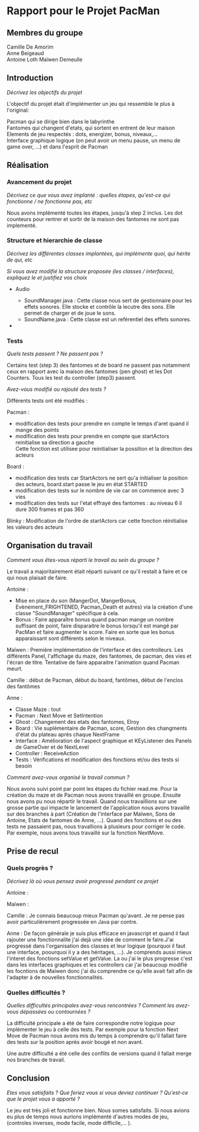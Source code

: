 # Rapport pour le Projet PacMan

## Membres du groupe

Camille De Amorim  
Anne Beigeaud  
Antoine Loth
Maïwen Demeulle

## Introduction

*Décrivez les objectifs du projet*

L'objectif du projet était d'implémenter un jeu qui ressemble le plus à l'original:

Pacman qui se dirige bien dans le labyrinthe  
Fantomes qui changent d'etats, qui sortent en entrent de leur maison  
Elements de jeu respectés : dots, energizer, bonus, niveaux,...  
Interface graphique logique (on peut avoir un menu pause, un menu de game over, ...) et dans l'esprit de Pacman

## Réalisation

### Avancement du projet

*Décrivez ce que vous avez implanté : quelles étapes, qu'est-ce qui fonctionne / ne fonctionne pas, etc*

Nous avons implémenté toutes les étapes, jusqu'à step 2 inclus.
Les dot counteurs pour rentrer et sortir de la maison des fantomes ne sont pas implementé.


### Structure et hierarchie de classe

*Décrivez les différentes classes implantées, qui implémente quoi, qui hérite de qui, etc*

*Si vous avez modifié la structure proposée (les classes / interfaces), expliquez le et justifiez vos choix*

- Audio
   - SoundManager.java  : Cette classe nous sert de gestionnaire pour les effets sonores. Elle stocke et contrôle la lecutre des sons. Elle permet de charger et de joue le sons.
   - SoundName.java : Cette classe est un reférentiel des effets sonores.

- 

### Tests

*Quels tests passent ? Ne passent pas ?*

Certains test (step 3) des fantomes et de board  ne passent pas notamment ceux en rapport avec la maison des fantomes (pen ghost) et les Dot Counters.
Tous les test du controller (step3) passent.

*Avez-vous modifié ou rajouté des tests ?*

Différents tests ont été modifiés : 

Pacman : 
- modification des tests pour prendre en compte le temps d'aret quand il mange des points
- modification des tests pour prendre en compte que startActors reinitialise sa direction a gauche  
                Cette fonction est utilisee pour reinitialiser la possition et la direction des acteurs

Board : 
- modification des tests car StartActors ne sert qu'a initialiser la position des acteurs, board.start passe le jeu en état STARTED
- modification des tests sur le nombre de vie car on commence avec 3 vies
- modification des tests sur l'etat effrayé des fantomes : au niveau 6 il dure 300 frames et pas 360

Blinky : Modification de l'ordre de startActors car cette fonction réinitialise les valeurs des acteurs
        

## Organisation du travail

*Comment vous êtes-vous réparti le travail au sein du groupe ?*

Le travail a majoritairement était réparti suivant ce qu'il restait à faire et ce qui nous plaisait de faire.

Antoine : 
- Mise en place du son (MangerDot, MangerBonus, Evènement_FRIGHTENED, Pacman_Death et autres) via la création d'une classe "SoundManager" spécifique à cela.
- Bonus : Faire apparaître bonus quand pacman mange un nombre suffisant de point, faire disparaitre le bonus lorsqu'il est mangé par PacMan et faire augmenter le score. Faire en sorte que les bonus apparaissant sont différents selon le niveaux.
 

Maïwen : Première implémentation de l'interface et des controlleurs. Les différents Panel, l'affichage du maze, des fantomes, de pacman, des vies et l'écran de titre. Tentative de faire apparaitre l'animation quand Pacman meurt. 

Camille : début de Pacman, début du board, fantômes, début de l'enclos des fantômes

Anne :  
- Classe Maze : tout
- Pacman : Next Move et SetIntention
- Ghost : Changement des etats des fantomes, Elroy
- Board : Vie suplémentaire de Pacman, score, Gestion des changments d'état du plateau après chaque NextFrame
- Interface : Amélioration de l'aspect graphique et KEyListener des Panels de GameOver et de NextLevel
- Controller : ReceiveAction
- Tests : Vérifications et modification des fonctions et/ou des tests si besoin

*Comment avez-vous organisé le travail commun ?*

Nous avons suivi point par point les étapes du fichier read.me. Pour la création du maze et de Pacman nous avons travaillé en groupe.
Ensuite nous avons pu nous répartir le travail.
Quand nous travaillions sur une grosse partie qui impacte le lancement de l'application nous avons travaillé sur des 
branches à part (Création de l'interface par Maïwen, Sons de Antoine, Etats de fantomes de Anne, ...).
Quand des fonctions et ou des tests ne passaient pas, nous travallions à plusieurs pour corriger le code. Par exemple, nous
avons tous travaillé sur la fonction NextMove.


## Prise de recul

### Quels progrès ?

*Décrivez là où vous pensez avoir progressé pendant ce projet*

Antoine : 

Maïwen : 

Camille : Je connais beaucoup mieux Pacman qu'avant. Je ne pense pas avoir particulièrement progressée en Java par contre.


Anne : De façon générale je suis plus efficace en javascript et quand il faut rajouter une fonctionnalite j'ai dejà une
idée de comment le faire.J'ai progressé dans l'organisation des classes et leur logique (pourquoi il faut une interface, poourquoi il y a 
des héritages, ...). Je comprends aussi mieux l'interet des fonctions setValue et getValue. La ou j'ai le plus progresse
c'est dans les interfaces graphiques et les controllers car j'ai beaucoup modifié les focntions de Maïwen donc j'ai du
comprendre ce qu'elle avait fait afin de l'adapter à de nouvelles fonctionnalités.

### Quelles difficultés ?

*Quelles difficultés principales avez-vous rencontrées ? Comment les avez-vous dépassées ou contournées ?*

La difficulté principale a été de faire correspondre notre logique pour implémenter le jeu à celle des tests. Par exemple
pour la fonction Next Move de Pacman nous avons mis du temps à comprendre qu'il fallait faire des tests sur la position
après avoir bougé et non avant.

Une autre difficulté a été celle des conflits de versions quand il fallait merge nos branches de travail. 

## Conclusion

*Etes vous satisfaits ? Que feriez vous si vous deviez continuer ? Qu'est-ce que le projet vous a apporté ?*

Le jeu est très joli et fonctionne bien. Nous somes satisfaits. Si nous avions eu plus de temps nous aurions implémenté 
d'autres modes de jeu, (controles inverses, mode facile, mode difficile,... ).